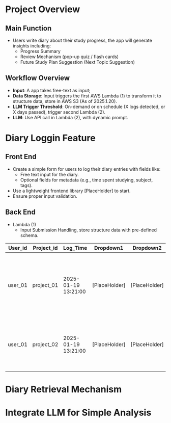 # Project Overview
## Main Function
- Users write diary about their study progress, the app will generate insights including:
  -   Progress Summary
  -   Review Mechanism (pop-up quiz / flash cards)
  -   Future Study Plan Suggestion (Next Topic Suggestion)
## Workflow Overview
  - **Input**: A app takes free-text as input;
  - **Data Storage**: Input triggers the first AWS Lambda (1) to transform it to structure data, store in AWS S3 (As of 2025.1.20).
  - **LLM Trigger Threshold**: On-demand or on schedule (X logs detected, or X days passed), trigger second Lambda (2).
  - **LLM**: Use API call in Lambda (2), with dynamic prompt.


# Diary Loggin Feature
## Front End
- Create a simple form for users to log their diary entries with fields like:
  - Free text input for the diary.
  - Optional fields for metadata (e.g., time spent studying, subject, tags).
- Use a lightweight frontend library [PlaceHolder] to start.
- Ensure proper input validation.
## Back End
- Lambda (1)
  - Input Submission Handling, store structure data with pre-defined schema.

| User_id | Project_id | Log_Time | Dropdown1 | Dropdown2  | Diary_Content |
| ----------- | ----------- | ----------- | ----------- | ----------- | ----------- |
| user_01 | project_01 | 2025-01-19 13:21:00 | [PlaceHolder] | [PlaceHolder] | Today, I learned about XGBoost on Datacamp, including the basic concepts, its comparison with Random Forest... |
| user_01 | project_02 | 2025-01-19 13:21:00 | [PlaceHolder] | [PlaceHolder] | I started a project to create a LLM-based study log appilcation, here is my plan... |


# Diary Retrieval Mechanism

# Integrate LLM for Simple Analysis


